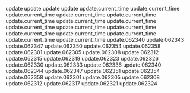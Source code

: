 update
update
update
update
update.current_time
update.current_time
update.current_time
update.current_time
update.current_time
update.current_time
update.current_time
update.current_time
update.current_time
update.current_time
update.current_time
update.current_time
update.current_time
update.current_time
update.current_time
update.current_time
update.062340
update.062343
update.062347
update.062350
update.062354
update.062358
update.062301
update.062305
update.062308
update.062312
update.062315
update.062319
update.062323
update.062326
update.062330
update.062333
update.062336
update.062340
update.062344
update.062347
update.062351
update.062354
update.062358
update.062301
update.062305
update.062308
update.062312
update.062317
update.062321
update.062324
